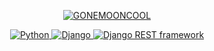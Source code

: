 <p align="center">
    <a href="https://github.com/gonemooncool">
        <img src="https://readme-typing-svg.herokuapp.com?font=Silkscreen&pause=1000&color=F7B665&center=true&vCenter=true&width=435&lines=GONEMOONCOOL"
            alt="GONEMOONCOOL">
    </a>
</p>

<p align="center">
    <a href="https://www.python.org/">
        <img src="https://img.shields.io/badge/python-3670A0?style=for-the-badge&logo=python&logoColor=ffdd54"
             alt="Python">
    </a>
    <a href="https://www.djangoproject.com/">
        <img src="https://img.shields.io/badge/django-%23092E20.svg?style=for-the-badge&logo=django&logoColor=white"
             alt="Django">
    </a>
    <a href="https://www.django-rest-framework.org/">
        <img src="https://img.shields.io/badge/DJANGO-REST-ff1709?style=for-the-badge&logo=django&logoColor=white&color=ff1709&labelColor=gray"
             alt="Django REST framework">
    </a>
</p>
<p align="center">
    <a href="https://www.codewars.com/users/gonemooncool">
        <img src="https://www.codewars.com/users/gonemooncool/badges/small" alt="">
    </a>
</p>
